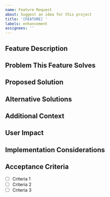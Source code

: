 ```yaml
---
name: Feature Request
about: Suggest an idea for this project
title: '[FEATURE] '
labels: enhancement
assignees: ''
---
```


## Feature Description

<!-- A clear and concise description of what you want to happen -->

## Problem This Feature Solves

<!-- Describe the problem or need that this feature would address -->

## Proposed Solution

<!-- Describe how you envision this feature working -->

## Alternative Solutions

<!-- Describe any alternative solutions or features you've considered -->

## Additional Context

<!-- Add any other context, screenshots, or examples about the feature request here -->

## User Impact

<!-- Who would benefit from this feature and how? -->

## Implementation Considerations

<!-- Any thoughts on how this might be implemented? (Optional) -->

## Acceptance Criteria

<!-- What specific criteria should be met for this feature to be considered complete? -->
- [ ] Criteria 1
- [ ] Criteria 2
- [ ] Criteria 3